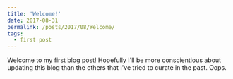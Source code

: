 ```yaml
---
title: 'Welcome!'
date: 2017-08-31
permalink: /posts/2017/08/Welcome/
tags:
  - first post
---
```


Welcome to my first blog post! Hopefully I'll be more conscientious about updating this blog than the others that I've tried to curate in the past. Oops.